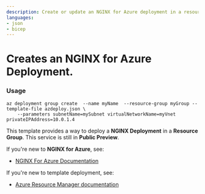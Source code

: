 ```yaml
---
description: Create or update an NGINX for Azure deployment in a resource group associated with a private IP address.
languages:
- json
- bicep
---
```


# Creates an NGINX for Azure Deployment.

### Usage
```
az deployment group create  --name myName  --resource-group myGroup --template-file azdeploy.json \
    --parameters subnetName=mySubnet virtualNetworkName=myVnet privateIPAddress=10.0.1.4
```

This template provides a way to deploy a **NGINX Deployment** in a **Resource Group**. This service is still in **Public Preview**.

If you're new to **NGINX for Azure**, see:

- [NGINX For Azure Documentation](https://docs.nginx.com/nginx-for-azure/)

If you're new to template deployment, see:

- [Azure Resource Manager documentation](https://docs.microsoft.com/azure/azure-resource-manager/)
